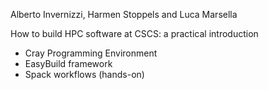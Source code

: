 Alberto Invernizzi, Harmen Stoppels and Luca Marsella 

How to build HPC software at CSCS: a practical introduction
- Cray Programming Environment
- EasyBuild framework
- Spack workflows (hands-on)                  
